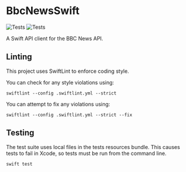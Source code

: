 # BbcNewsSwift

![Tests](https://github.com/bilaalrashid/BbcNewsSwift/actions/workflows/lint.yml/badge.svg)
![Tests](https://github.com/bilaalrashid/BbcNewsSwift/actions/workflows/test.yml/badge.svg)

A Swift API client for the BBC News API.

## Linting

This project uses SwiftLint to enforce coding style.

You can check for any style violations using:

```
swiftlint --config .swiftlint.yml --strict
```

You can attempt to fix any violations using:

```
swiftlint --config .swiftlint.yml --strict --fix
```

## Testing

The test suite uses local files in the tests resources bundle. This causes tests to fail in Xcode, so tests must be run from the command line.

```
swift test
```

